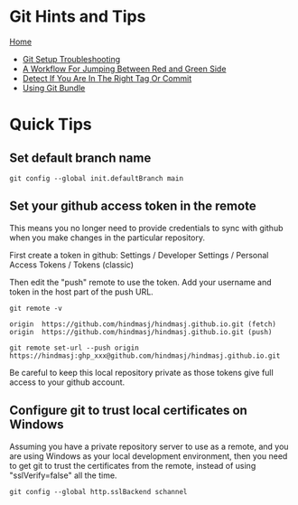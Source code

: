 # Git Hints and Tips

[Home](../index)

* [Git Setup Troubleshooting](setup-troubleshooting)
* [A Workflow For Jumping Between Red and Green Side](red-green-working)
* [Detect If You Are In The Right Tag Or Commit](git-commit-detect)
* [Using Git Bundle](using-git-bundle)

# Quick Tips

## Set default branch name

```
git config --global init.defaultBranch main
```

## Set your github access token in the remote

This means you no longer need to provide credentials to sync with github when you make changes in the particular repository.

First create a token in github: Settings / Developer Settings / Personal Access Tokens / Tokens (classic)

Then edit the "push" remote to use the token. Add your username and token in the host part of the push URL.

```
git remote -v

origin  https://github.com/hindmasj/hindmasj.github.io.git (fetch)
origin  https://github.com/hindmasj/hindmasj.github.io.git (push)

git remote set-url --push origin  https://hindmasj:ghp_xxx@github.com/hindmasj/hindmasj.github.io.git
```

Be careful to keep this local repository private as those tokens give full access to your github account.

## Configure git to trust local certificates on Windows

Assuming you have a private repository server to use as a remote, and you are using Windows as your local development environment, then you need to get git to trust the certificates from the remote, instead of using "sslVerify=false" all the time.

```
git config --global http.sslBackend schannel
```
